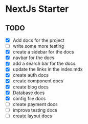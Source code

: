 

# NextJs Starter

## TODO

- [x] Add docs for the project
- [ ] write some more testing 
- [x] create a sidebar for the docs
- [x] navbar for the docs
- [x] add a search bar for the docs
- [x] update the links in the index.mdx
- [x] create auth docs
- [x] create component docs
- [x] create blog docs
- [x] Database docs
- [x] config file docs
- [ ] create payment docs
- [ ] improve testing docs
- [ ] create layout docs
